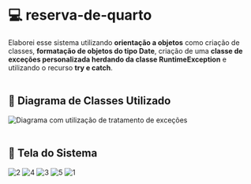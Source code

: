 # 💻 reserva-de-quarto
Elaborei esse sistema utilizando <strong>orientação a objetos</strong> como criação de classes, <strong>formatação de 
objetos do tipo Date</strong>, criação de uma <strong>classe de exceções personalizada herdando da classe RuntimeException</strong> e utilizando o recurso <strong>try e catch</strong>.
<br/><br/>
## :bookmark: Diagrama de Classes Utilizado
![Diagrama com utilização de tratamento de exceções](https://github.com/Ricardo-dev-1988/reserva-de-quarto/assets/93559261/6912de6f-d29f-4e34-a2fa-7ff0cf388041)
<br/><br/>
## :bookmark: Tela do Sistema
![2](https://github.com/Ricardo-dev-1988/reserva-de-quarto/assets/93559261/aae23383-1b5e-4ab1-97c3-32b38af70dd1)
![4](https://github.com/Ricardo-dev-1988/reserva-de-quarto/assets/93559261/148160b3-4fe7-435a-8be6-f1c6e11405f1)
![3](https://github.com/Ricardo-dev-1988/reserva-de-quarto/assets/93559261/42e2f375-43ee-4d80-b772-110ae60b87e5)
![5](https://github.com/Ricardo-dev-1988/reserva-de-quarto/assets/93559261/52ec6f56-a156-47be-99f5-b6cf1fc0c08e)
![1](https://github.com/Ricardo-dev-1988/reserva-de-quarto/assets/93559261/5fb89652-1a8f-4667-97c6-6b77f9220861)
